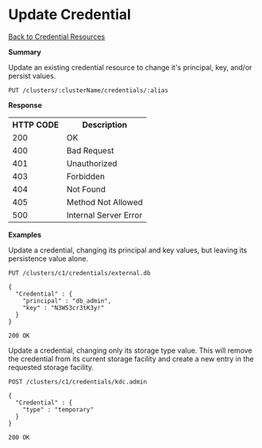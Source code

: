 
<!---
Licensed to the Apache Software Foundation (ASF) under one or more
contributor license agreements. See the NOTICE file distributed with
this work for additional information regarding copyright ownership.
The ASF licenses this file to You under the Apache License, Version 2.0
(the "License"); you may not use this file except in compliance with
the License. You may obtain a copy of the License at

http://www.apache.org/licenses/LICENSE-2.0

Unless required by applicable law or agreed to in writing, software
distributed under the License is distributed on an "AS IS" BASIS,
WITHOUT WARRANTIES OR CONDITIONS OF ANY KIND, either express or implied.
See the License for the specific language governing permissions and
limitations under the License.
-->

Update Credential
=====

[Back to Credential Resources](credential-resources.md)

**Summary**

Update an existing credential resource to change it's principal, key, and/or persist values.

    PUT /clusters/:clusterName/credentials/:alias

**Response**

<table>
  <tr>
    <th>HTTP CODE</th>
    <th>Description</th>
  </tr>
  <tr>
    <td>200</td>
    <td>OK</td>  
  </tr>
  <tr>
    <td>400</td>
    <td>Bad Request</td>  
  </tr>
  <tr>
    <td>401</td>
    <td>Unauthorized</td>  
  </tr>
  <tr>
    <td>403</td>
    <td>Forbidden</td>  
  </tr> 
  <tr>
    <td>404</td>
    <td>Not Found</td>  
  </tr> 
  <tr>
    <td>405</td>
    <td>Method Not Allowed</td>  
  </tr> 
  <tr>
    <td>500</td>
    <td>Internal Server Error</td>  
  </tr>
</table>

**Examples**

Update a credential, changing its principal and key values, but leaving its persistence value alone.

    PUT /clusters/c1/credentials/external.db

    {
      "Credential" : {
        "principal" : "db_admin",
        "key" : "N3WS3cr3tK3y!"
      }
    }
    
    200 OK

Update a credential, changing only its storage type value.  This will remove the credential from its current storage facility and create a new entry in the requested storage facility.

    POST /clusters/c1/credentials/kdc.admin

    {
      "Credential" : {
        "type" : "temporary"
      }
    }
    
    200 OK

